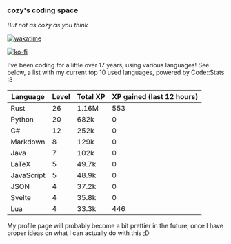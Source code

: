 ### cozy's coding space
*But not as cozy as you think*

[![wakatime](https://wakatime.com/badge/user/c0ba07bb-3421-41be-bd1a-d611e670f250.svg)](https://wakatime.com/@c0ba07bb-3421-41be-bd1a-d611e670f250)

[![ko-fi](https://ko-fi.com/img/githubbutton_sm.svg)](https://ko-fi.com/J3J75ITL4)

I've been coding for a little over 17 years, using various languages! See below, a list with my current top 10 used languages, powered by Code::Stats :3
    
| Language | Level | Total XP | XP gained (last 12 hours) |
| --- | --- | --- | --- |
| Rust | 26 | 1.16M | 553 |
| Python | 20 | 682k | 0 |
| C# | 12 | 252k | 0 |
| Markdown | 8 | 129k | 0 |
| Java | 7 | 102k | 0 |
| LaTeX | 5 | 49.7k | 0 |
| JavaScript | 5 | 48.9k | 0 |
| JSON | 4 | 37.2k | 0 |
| Svelte | 4 | 35.8k | 0 |
| Lua | 4 | 33.3k | 446 |
    
My profile page will probably become a bit prettier in the future, once I have proper ideas on what I can actually do with this ;D